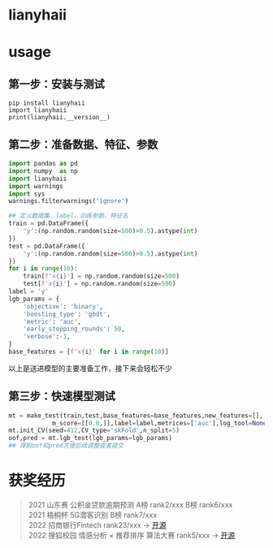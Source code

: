 # lianyhaii

# usage
## 第一步：安装与测试
`pip install lianyhaii`  
`import lianyhaii`  
`print(lianyhaii.__version__)`  
## 第二步：准备数据、特征、参数
```python
import pandas as pd 
import numpy  as np 
import lianyhaii
import warnings 
import sys 
warnings.filterwarnings('ignore')

## 定义数据集、label、训练参数、特征名
train = pd.DataFrame({
    'y':(np.random.random(size=500)>0.5).astype(int)
})
test = pd.DataFrame({
    'y':(np.random.random(size=500)>0.5).astype(int)
})
for i in range(10):
    train[f'x{i}'] = np.random.random(size=500)
    test[f'x{i}'] = np.random.random(size=500)
label = 'y'
lgb_params = {
    'objective': 'binary',
    'boosting_type': 'gbdt',
    'metric': 'auc',
    'early_stopping_rounds': 50,
    'verbose':-1,
}
base_features = [f'x{i}' for i in range(10)]
```
以上是送进模型的主要准备工作，接下来会轻松不少

## 第三步：快速模型测试
```python
mt = make_test(train,test,base_features=base_features,new_features=[],
            m_score=[[0.0,]],label=label,metrices=['auc'],log_tool=None)
mt.init_CV(seed=412,CV_type='skFold',n_split=5)
oof,pred = mt.lgb_test(lgb_params=lgb_params)
## 得到oof和pred方便后续调整或者提交
```

# 获奖经历
> 2021 山东赛 公积金贷款逾期预测 A榜 rank2/xxx B榜 rank6/xxx  
> 2021 梧桐杯 5G潜客识别 B榜 rank7/xxx  
> 2022 招商银行Fintech  rank23/xxx   -> [开源](example/competition_solution/zhaohang_B.md)  
> 2022 搜狐校园 情感分析 × 推荐排序 算法大赛 rank5/xxx  -> [开源](example/sohu2022/sohu2022.md)
